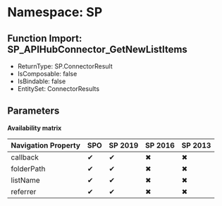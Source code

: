 # Namespace: SP

## Function Import: SP_APIHubConnector_GetNewListItems

- ReturnType: SP.ConnectorResult
- IsComposable: false
- IsBindable: false
- EntitySet: ConnectorResults

## Parameters

**Availability matrix**

Navigation Property | SPO | SP 2019 | SP 2016 | SP 2013
----------|-----|---------|---------|--------
callback | ✔ | ✔ | ✖ | ✖
folderPath | ✔ | ✔ | ✖ | ✖
listName | ✔ | ✔ | ✖ | ✖
referrer | ✔ | ✔ | ✖ | ✖
